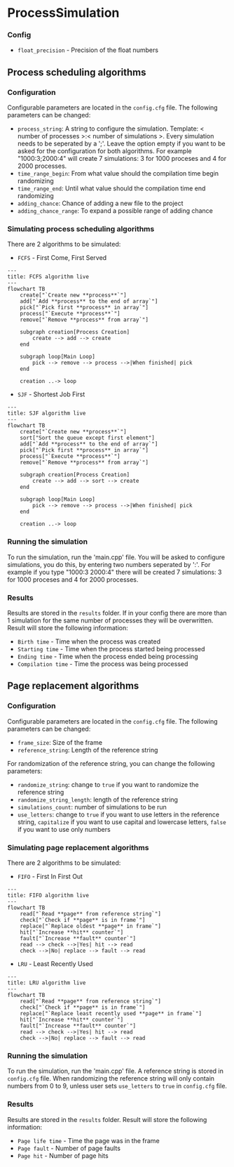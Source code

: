 # ProcessSimulation

### Config

- `float_precision` - Precision of the float numbers

## Process scheduling algorithms

### Configuration

Configurable parameters are located in the `config.cfg` file. The following parameters can be changed:

- `process_string`: A string to configure the simulation. Template: < number of processes >:< number of simulations >. 
  Every simulation needs to be seperated by a ';'. Leave the option empty if you want to be asked for the configuration for both algorithms.
  For example "1000:3;2000:4" will create 7 simulations: 3 for 1000 proceses and 4 for 2000 processes.
- `time_range_begin`: From what value should the compilation time begin randomizing
- `time_range_end`: Until what value should the compilation time end randomizing
- `adding_chance`: Chance of adding a new file to the project
- `adding_chance_range`: To expand a possible range of adding chance

### Simulating process scheduling algorithms

There are 2 algorithms to be simulated:

- `FCFS` - First Come, First Served

```mermaid
---
title: FCFS algorithm live
---
flowchart TB
    create["`Create new **process**`"]
    add["`Add **process** to the end of array`"]
    pick["`Pick first **process** in array`"]
    process["`Execute **process**`"]
    remove["`Remove **process** from array`"]

    subgraph creation[Process Creation]
        create --> add --> create
    end

    subgraph loop[Main Loop]
        pick --> remove --> process -->|When finished| pick
    end

    creation ..-> loop
```

- `SJF` - Shortest Job First

```mermaid
---
title: SJF algorithm live
---
flowchart TB
    create["`Create new **process**`"]
    sort["Sort the queue except first element"]
    add["`Add **process** to the end of array`"]
    pick["`Pick first **process** in array`"]
    process["`Execute **process**`"]
    remove["`Remove **process** from array`"]

    subgraph creation[Process Creation]
        create --> add --> sort --> create
    end

    subgraph loop[Main Loop]
        pick --> remove --> process -->|When finished| pick
    end

    creation ..-> loop
```

### Running the simulation

To run the simulation, run the 'main.cpp' file.
You will be asked to configure simulations, you do this, by entering two numbers seperated by ':'.
For example if you type "1000:3 2000:4" there will be created 7 simulations: 3 for 1000 proceses and 4 for 2000
processes.

### Results

Results are stored in the `results` folder. If in your config there are more than 1 simulation for the same number of
processes they will be overwritten.
Result will store the following information:

- `Birth time` - Time when the process was created
- `Starting time` - Time when the process started being processed
- `Ending time` - Time when the process ended being processing
- `Compilation time` - Time the process was being processed

## Page replacement algorithms

### Configuration

Configurable parameters are located in the `config.cfg` file. The following parameters can be changed:

- `frame_size`: Size of the frame
- `reference_string`: Length of the reference string

For randomization of the reference string, you can change the following parameters:

- `randomize_string`: change to `true` if you want to randomize the reference string
- `randomize_string_length`: length of the reference string
- `simulations_count`: number of simulations to be run
- `use_letters`: change to `true` if you want to use letters in the reference string, `capitalize` if you want to use
  capital and lowercase letters, `false` if you want to use only numbers

### Simulating page replacement algorithms

There are 2 algorithms to be simulated:

- `FIFO` - First In First Out

```mermaid
---
title: FIFO algorithm live
---
flowchart TB
    read["`Read **page** from reference string`"]
    check["`Check if **page** is in frame`"]
    replace["`Replace oldest **page** in frame`"]
    hit["`Increase **hit** counter`"]
    fault["`Increase **fault** counter`"]
    read --> check -->|Yes| hit --> read
    check -->|No| replace --> fault --> read
```

- `LRU` - Least Recently Used

```mermaid
---
title: LRU algorithm live
---
flowchart TB
    read["`Read **page** from reference string`"]
    check["`Check if **page** is in frame`"]
    replace["`Replace least recently used **page** in frame`"]
    hit["`Increase **hit** counter`"]
    fault["`Increase **fault** counter`"]
    read --> check -->|Yes| hit --> read
    check -->|No| replace --> fault --> read
```

### Running the simulation

To run the simulation, run the 'main.cpp' file.
A reference string is stored in `config.cfg` file.
When randomizing the reference string will only contain numbers from 0 to 9, unless user sets `use_letters` to `true`
in `config.cfg` file.

### Results

Results are stored in the `results` folder.
Result will store the following information:

- `Page life time` - Time the page was in the frame
- `Page fault` - Number of page faults
- `Page hit` - Number of page hits
